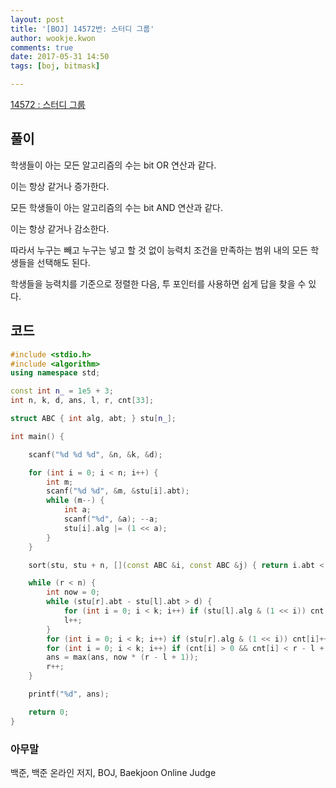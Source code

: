 ```yaml
---
layout: post
title: '[BOJ] 14572번: 스터디 그룹'
author: wookje.kwon
comments: true
date: 2017-05-31 14:50
tags: [boj, bitmask]

---
```


[14572 : 스터디 그룹](https://www.acmicpc.net/problem/14572)

## 풀이

학생들이 아는 모든 알고리즘의 수는 bit OR 연산과 같다.

이는 항상 같거나 증가한다.

모든 학생들이 아는 알고리즘의 수는 bit AND 연산과 같다.

이는 항상 같거나 감소한다.

따라서 누구는 빼고 누구는 넣고 할 것 없이 능력치 조건을 만족하는 범위 내의 모든 학생들을 선택해도 된다.

학생들을 능력치를 기준으로 정렬한 다음, 투 포인터를 사용하면 쉽게 답을 찾을 수 있다.

## 코드

```cpp
#include <stdio.h>
#include <algorithm>
using namespace std;

const int n_ = 1e5 + 3;
int n, k, d, ans, l, r, cnt[33];

struct ABC { int alg, abt; } stu[n_];

int main() {

	scanf("%d %d %d", &n, &k, &d);

	for (int i = 0; i < n; i++) {
		int m;
		scanf("%d %d", &m, &stu[i].abt);
		while (m--) {
			int a;
			scanf("%d", &a); --a;
			stu[i].alg |= (1 << a);
		}
	}

	sort(stu, stu + n, [](const ABC &i, const ABC &j) { return i.abt < j.abt; });

	while (r < n) {
		int now = 0;
		while (stu[r].abt - stu[l].abt > d) {
			for (int i = 0; i < k; i++) if (stu[l].alg & (1 << i)) cnt[i]--;
			l++;
		}
		for (int i = 0; i < k; i++) if (stu[r].alg & (1 << i)) cnt[i]++;
		for (int i = 0; i < k; i++) if (cnt[i] > 0 && cnt[i] < r - l + 1) now++;
		ans = max(ans, now * (r - l + 1));
		r++;
	}

	printf("%d", ans);

	return 0;
}
```

### 아무말  
백준, 백준 온라인 저지, BOJ, Baekjoon Online Judge